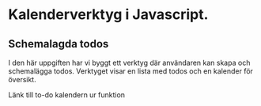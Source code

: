# Kalenderverktyg i Javascript.

<H2>Schemalagda todos</H2>
I den här uppgiften har vi byggt ett verktyg där användaren kan skapa och schemalägga todos. Verktyget visar en lista med todos och en kalender för översikt.


Länk till to-do kalendern ur funktion[](https://sillen00.github.io/To-Do-Calendar/)



